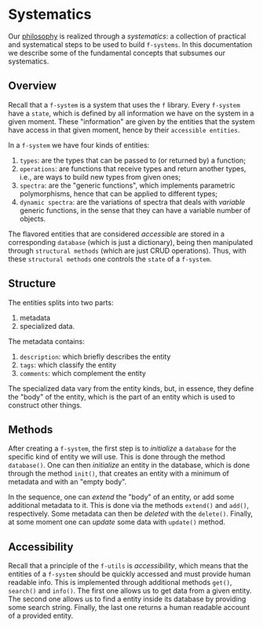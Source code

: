 # Systematics

Our [philosophy](./philosophy) is realized through a _systematics_: a collection of practical and systematical steps to be used to build `f-systems`. In this documentation we describe some of the fundamental concepts that subsumes our systematics.

## Overview

Recall that a `f-system` is a system that uses the `f` library. Every `f-system` have a `state`, which is defined by all information we have on the system in a given moment. These "information" are given by the entities that the system have access in that given moment, hence by their `accessible entities`. 

In a `f-system` we have four kinds of entities:
1. `types`: are the types that can be passed to (or returned by) a function;
2. `operations`: are functions that receive types and return another types, i.e., are ways to build new types from given ones;
3. `spectra`: are the "generic functions", which implements parametric polymorphisms, hence that can be applied to different types;
4. `dynamic spectra`: are the variations of spectra that deals with _variable_ generic functions, in the sense that they can have a variable number of objects.

The flavored entities that are considered _accessible_ are stored in a corresponding `database` (which is just a dictionary), being then manipulated through `structural methods` (which are just CRUD operations). Thus, with these `structural methods` one controls the `state` of a `f-system`.

## Structure

The entities splits into two parts:
1. metadata
2. specialized data.

The metadata contains:
1. `description`: which briefly describes the entity
2. `tags`: which classify the entity
3. `comments`: which complement the entity

The specialized data vary from the entity kinds, but, in essence, they define the "body" of the entity, which is the part of an entity which is used to construct other things.

## Methods

After creating a `f-system`, the first step is to _initialize_ a `database` for the specific kind of entity we will use. This is done through the method `database()`. One can then _initialize_ an entity in the database, which is done through the method `init()`, that creates an entity with a minimum of metadata and with an "empty body". 

In the sequence, one can _extend_ the "body" of an entity, or add some additional metadata to it. This is done via the methods `extend()` and `add()`, respectively. Some metadata can then be _deleted_ with the `delete()`. Finally, at some moment one can _update_ some data with `update()` method.

## Accessibility

Recall that a principle of the `f-utils` is _accessibility_, which means that the entities of a `f-system` should be quickly accessed and must provide human readable info. This is implemented through additional methods `get()`, `search()` and `info()`. The first one allows us to get data from a given entity. The second one allows us to find a entity inside its database by providing some search string. Finally, the last one returns a human readable account of a provided entity.
